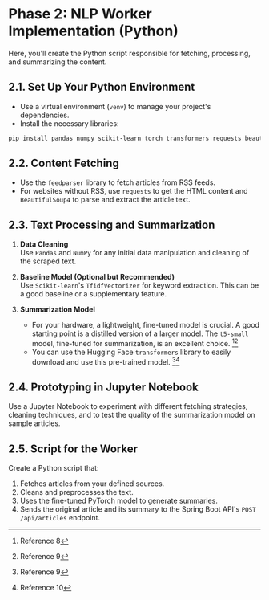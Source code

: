 # Phase 2: NLP Worker Implementation (Python)

Here, you'll create the Python script responsible for fetching, processing, and summarizing the content.

## 2.1. Set Up Your Python Environment

- Use a virtual environment (`venv`) to manage your project's dependencies.
- Install the necessary libraries:

```bash
pip install pandas numpy scikit-learn torch transformers requests beautifulsoup4 feedparser
```

## 2.2. Content Fetching

- Use the `feedparser` library to fetch articles from RSS feeds.
- For websites without RSS, use `requests` to get the HTML content and `BeautifulSoup4` to parse and extract the article text.

## 2.3. Text Processing and Summarization

1. **Data Cleaning**  
   Use `Pandas` and `NumPy` for any initial data manipulation and cleaning of the scraped text.

2. **Baseline Model (Optional but Recommended)**  
   Use `Scikit-learn`'s `TfidfVectorizer` for keyword extraction. This can be a good baseline or a supplementary feature.

3. **Summarization Model**  
   - For your hardware, a lightweight, fine-tuned model is crucial. A good starting point is a distilled version of a larger model. The `t5-small` model, fine-tuned for summarization, is an excellent choice. [^8][^9]
   - You can use the Hugging Face `transformers` library to easily download and use this pre-trained model. [^9][^10]

## 2.4. Prototyping in Jupyter Notebook

Use a Jupyter Notebook to experiment with different fetching strategies, cleaning techniques, and to test the quality of the summarization model on sample articles.

## 2.5. Script for the Worker

Create a Python script that:

1. Fetches articles from your defined sources.
2. Cleans and preprocesses the text.
3. Uses the fine-tuned PyTorch model to generate summaries.
4. Sends the original article and its summary to the Spring Boot API's `POST /api/articles` endpoint.

[^8]: Reference 8  
[^9]: Reference 9  
[^10]: Reference 10